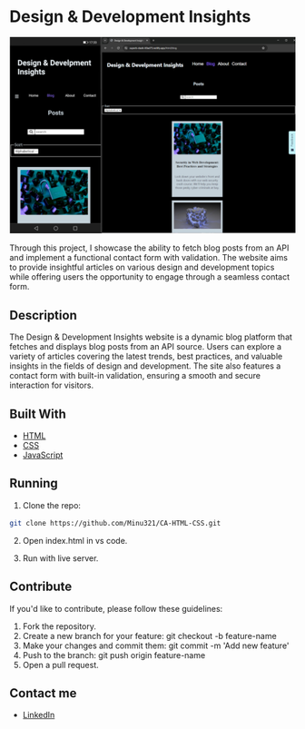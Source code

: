 # Design & Development Insights

![image](DdiShowcase.jpg)

Through this project, I showcase the ability to fetch blog posts from an API and implement a functional contact form with validation. The website aims to provide insightful articles on various design and development topics while offering users the opportunity to engage through a seamless contact form.

## Description

The Design & Development Insights website is a dynamic blog platform that fetches and displays blog posts from an API source. Users can explore a variety of articles covering the latest trends, best practices, and valuable insights in the fields of design and development. The site also features a contact form with built-in validation, ensuring a smooth and secure interaction for visitors.

## Built With

- [HTML](https://developer.mozilla.org/en-US/docs/Web/HTML)
- [CSS](https://developer.mozilla.org/en-US/docs/Web/CSS)
- [JavaScript](https://developer.mozilla.org/en-US/docs/Web/JavaScript)

## Running

1. Clone the repo:

```bash
git clone https://github.com/Minu321/CA-HTML-CSS.git
```

2. Open index.html in vs code.

3. Run with live server.

## Contribute

If you'd like to contribute, please follow these guidelines:

1. Fork the repository.
2. Create a new branch for your feature: git checkout -b feature-name
3. Make your changes and commit them: git commit -m 'Add new feature'
4. Push to the branch: git push origin feature-name
5. Open a pull request.

## Contact me

- [LinkedIn](https://www.linkedin.com/in/mina-roseth-beni-652b90292/)

